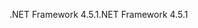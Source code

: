 <span data-ttu-id="55462-101">.NET Framework 4.5.1</span><span class="sxs-lookup"><span data-stu-id="55462-101">.NET Framework 4.5.1</span></span>